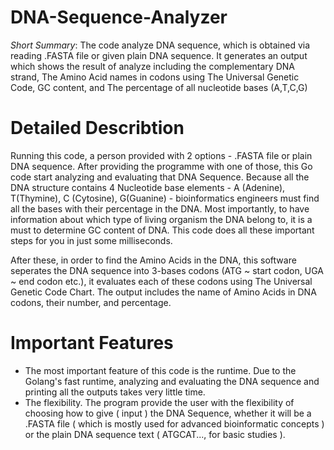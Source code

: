# DNA-Sequence-Analyzer
_Short Summary_: The code analyze DNA sequence, which is obtained via reading .FASTA file or given plain DNA sequence. It generates an output which shows the result of analyze including the complementary DNA strand, The Amino Acid names in codons using The Universal Genetic Code, GC content, and The percentage of all nucleotide bases (A,T,C,G)

# Detailed Describtion
Running this code, a person provided with 2 options - .FASTA file or plain DNA sequence. After providing the programme with one of those, this Go code start analyzing and evaluating that DNA Sequence. Because all the DNA structure contains 4 Nucleotide base elements - A (Adenine), T(Thymine), C (Cytosine), G(Guanine) - bioinformatics engineers must find all the bases with their percentage in the DNA. Most importantly, to have information about which type of living organism the DNA belong to, it is a must to determine GC content of DNA. This code does all these important steps for you in just some milliseconds.

After these, in order to find the Amino Acids in the DNA, this software seperates the DNA sequence into 3-bases codons (ATG ~ start codon, UGA ~ end codon etc.), it evaluates each of these codons using The Universal Genetic Code Chart. The output includes the name of Amino Acids in DNA codons, their number, and percentage.

# Important Features
- The most important feature of this code is the runtime. Due to the Golang's fast runtime, analyzing and evaluating the DNA sequence and printing all the outputs takes very little time.
- The flexibility. The program provide the user with the flexibility of choosing how to give ( input ) the DNA Sequence, whether it will be a .FASTA file ( which is mostly used for advanced bioinformatic concepts ) or the plain DNA sequence text ( ATGCAT..., for basic studies ).


